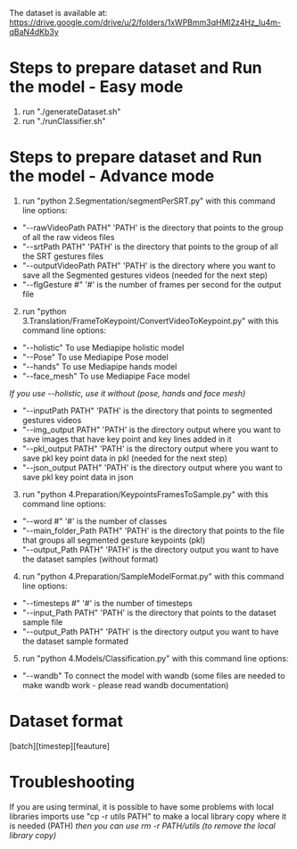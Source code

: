 The dataset is available at: https://drive.google.com/drive/u/2/folders/1xWPBmm3qHMl2z4Hz_Iu4m-qBaN4dKb3y

# Steps to prepare dataset and Run the model - Easy mode

1. run "./generateDataset.sh" 
2. run "./runClassifier.sh"

# Steps to prepare dataset and Run the model - Advance mode

1. run "python 2.Segmentation/segmentPerSRT.py"  with this command line options:

  * "--rawVideoPath PATH"   	'PATH' is the directory that points to the group of all the raw videos files
  * "--srtPath PATH"		'PATH' is the directory that points to the group of all the SRT gestures files
  * "--outputVideoPath PATH"   'PATH' is the directory where you want to save all the Segmented gestures videos (needed for the next step)
  * "--flgGesture #"           '#' is the number of frames per second for the output file

2. run "python 3.Translation/FrameToKeypoint/ConvertVideoToKeypoint.py" with this command line options:

  * "--holistic" 		To use Mediapipe holistic model
  * "--Pose"			To use Mediapipe Pose model
  * "--hands"			To use Mediapipe hands model
  * "--face_mesh"		To use Mediapipe Face model
  
  *If you use --holistic, use it without (pose, hands and face mesh)*
  
  * "--inputPath PATH"		'PATH' is the directory that points to segmented gestures videos
  * "--img_output PATH"	'PATH' is the directory output where you want to save images that have key point and key lines added in it
  * "--pkl_output PATH"	'PATH' is the directory output where you want to save pkl key point data in pkl (needed for the next step)
  * "--json_output PATH"	'PATH' is the directory output where you want to save pkl key point data in json

3. run "python 4.Preparation/KeypointsFramesToSample.py"  with this command line options:

  * "--word #" 		'#' is the number of classes
  * "--main_folder_Path PATH"  'PATH' is the directory that points to the file that groups all segmented gesture keypoints (pkl)
  * "--output_Path PATH"       'PATH' is the directory output you want to have the dataset samples (without format)

4. run "python 4.Preparation/SampleModelFormat.py"  with this command line options:

  * "--timesteps #"       '#' is the number of timesteps 
  * "--input_Path PATH"     'PATH' is the directory that points to the dataset sample file
  * "--output_Path PATH"  'PATH' is the directory output you want to have the dataset sample formated

5. run "python 4.Models/Classification.py" with this command line options:

  * "--wandb"  		To connect the model with wandb (some files are needed to make wandb work - please read wandb documentation)

# Dataset format

[batch][timestep][feauture]

# Troubleshooting

If you are using terminal, it is possible to have some problems with local libraries imports
use "cp -r utils PATH" to make a local library copy where it is needed (PATH)
*then you can use rm -r PATH/utils (to remove the local library copy)*
